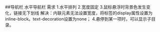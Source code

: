 ##导航栏
水平导航栏
需求
1.水平排列
2.宽度固定
3.鼠标悬浮时背景色发生变化，链接无下划线
解决：内联元素无法设置宽度，将<a>标签的display属性设置为inline-block。text-decoration设置为none；
4.悬停到某一项时，可以显示子目录。
